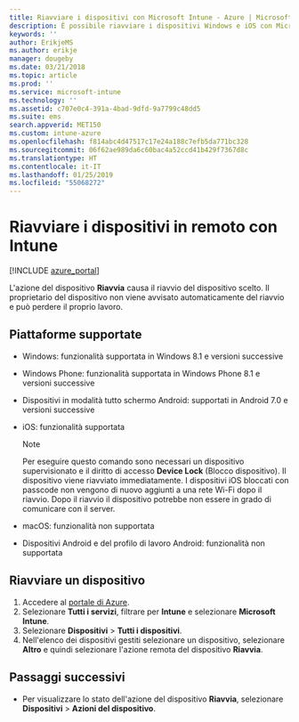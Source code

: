 ```yaml
---
title: Riavviare i dispositivi con Microsoft Intune - Azure | Microsoft Docs
description: È possibile riavviare i dispositivi Windows e iOS con Microsoft Intune nel portale di Azure usando l'azione Riavvia in remoto.
keywords: ''
author: ErikjeMS
ms.author: erikje
manager: dougeby
ms.date: 03/21/2018
ms.topic: article
ms.prod: ''
ms.service: microsoft-intune
ms.technology: ''
ms.assetid: c707e0c4-391a-4bad-9dfd-9a7799c48dd5
ms.suite: ems
search.appverid: MET150
ms.custom: intune-azure
ms.openlocfilehash: f814abc4d47517c17e24a188c7efb5da771bc328
ms.sourcegitcommit: 06f62ae989da6c60bac4a52ccd41b429f7367d8c
ms.translationtype: HT
ms.contentlocale: it-IT
ms.lasthandoff: 01/25/2019
ms.locfileid: "55068272"
---
```

# <a name="remotely-restart-devices-with-intune"></a>Riavviare i dispositivi in remoto con Intune


[!INCLUDE [azure_portal](./includes/azure_portal.md)]

L'azione del dispositivo **Riavvia** causa il riavvio del dispositivo scelto. Il proprietario del dispositivo non viene avvisato automaticamente del riavvio e può perdere il proprio lavoro.

## <a name="supported-platforms"></a>Piattaforme supportate

- Windows: funzionalità supportata in Windows 8.1 e versioni successive
- Windows Phone: funzionalità supportata in Windows Phone 8.1 e versioni successive
- Dispositivi in modalità tutto schermo Android: supportati in Android 7.0 e versioni successive
- iOS: funzionalità supportata

    > [!Note]  
    > Per eseguire questo comando sono necessari un dispositivo supervisionato e il diritto di accesso **Device Lock** (Blocco dispositivo). Il dispositivo viene riavviato immediatamente. I dispositivi iOS bloccati con passcode non vengono di nuovo aggiunti a una rete Wi-Fi dopo il riavvio. Dopo il riavvio il dispositivo potrebbe non essere in grado di comunicare con il server.
- macOS: funzionalità non supportata
- Dispositivi Android e del profilo di lavoro Android: funzionalità non supportata

## <a name="restart-a-device"></a>Riavviare un dispositivo

1. Accedere al [portale di Azure](https://portal.azure.com).
2. Selezionare **Tutti i servizi**, filtrare per **Intune** e selezionare **Microsoft Intune**.
3. Selezionare **Dispositivi** > **Tutti i dispositivi**.
4. Nell'elenco dei dispositivi gestiti selezionare un dispositivo, selezionare **Altro** e quindi selezionare l'azione remota del dispositivo **Riavvia**.

## <a name="next-steps"></a>Passaggi successivi

- Per visualizzare lo stato dell'azione del dispositivo **Riavvia**, selezionare **Dispositivi** > **Azioni del dispositivo**.
